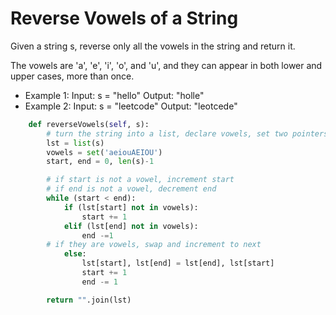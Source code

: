 # Reverse Vowels of a String

Given a string s, reverse only all the vowels in the string and return it.

The vowels are 'a', 'e', 'i', 'o', and 'u', and they can appear in both lower and upper cases, more than once.

- Example 1:
  Input: s = "hello"
  Output: "holle"
- Example 2:
  Input: s = "leetcode"
  Output: "leotcede"

```python
    def reverseVowels(self, s):
        # turn the string into a list, declare vowels, set two pointers
        lst = list(s)
        vowels = set('aeiouAEIOU')
        start, end = 0, len(s)-1

        # if start is not a vowel, increment start
        # if end is not a vowel, decrement end
        while (start < end):
            if (lst[start] not in vowels):
                start += 1
            elif (lst[end] not in vowels):
                end -=1
        # if they are vowels, swap and increment to next
            else:
                lst[start], lst[end] = lst[end], lst[start]
                start += 1
                end -= 1

        return "".join(lst)
```
